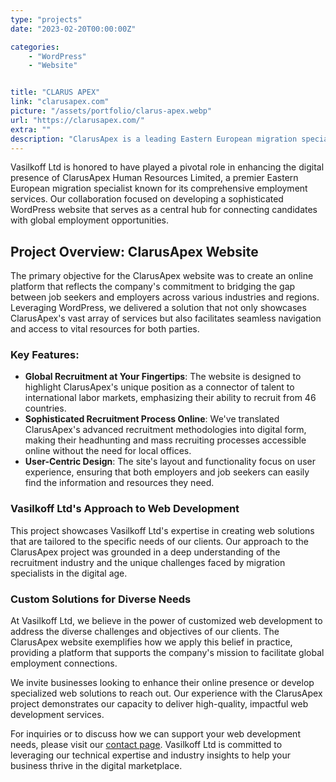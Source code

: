 ```yaml
---
type: "projects"
date: "2023-02-20T00:00:00Z"

categories: 
    - "WordPress"
    - "Website"


title: "CLARUS APEX"
link: "clarusapex.com"
picture: "/assets/portfolio/clarus-apex.webp"
url: "https://clarusapex.com/"
extra: ""
description: "ClarusApex is a leading Eastern European migration specialist that offers employment opportunities for candidates worldwide, recruiting from 46 countries for local and international work assignments using headhunting and mass recruiting processes without the need for local offices."
---
```

Vasilkoff Ltd is honored to have played a pivotal role in enhancing the digital presence of ClarusApex Human Resources Limited, a premier Eastern European migration specialist known for its comprehensive employment services. Our collaboration focused on developing a sophisticated WordPress website that serves as a central hub for connecting candidates with global employment opportunities.

## Project Overview: ClarusApex Website
The primary objective for the ClarusApex website was to create an online platform that reflects the company's commitment to bridging the gap between job seekers and employers across various industries and regions. Leveraging WordPress, we delivered a solution that not only showcases ClarusApex's vast array of services but also facilitates seamless navigation and access to vital resources for both parties.

### Key Features:
- **Global Recruitment at Your Fingertips**: The website is designed to highlight ClarusApex's unique position as a connector of talent to international labor markets, emphasizing their ability to recruit from 46 countries.
- **Sophisticated Recruitment Process Online**: We've translated ClarusApex's advanced recruitment methodologies into digital form, making their headhunting and mass recruiting processes accessible online without the need for local offices.
- **User-Centric Design**: The site's layout and functionality focus on user experience, ensuring that both employers and job seekers can easily find the information and resources they need.

### Vasilkoff Ltd's Approach to Web Development
This project showcases Vasilkoff Ltd's expertise in creating web solutions that are tailored to the specific needs of our clients. Our approach to the ClarusApex project was grounded in a deep understanding of the recruitment industry and the unique challenges faced by migration specialists in the digital age.

### Custom Solutions for Diverse Needs
At Vasilkoff Ltd, we believe in the power of customized web development to address the diverse challenges and objectives of our clients. The ClarusApex website exemplifies how we apply this belief in practice, providing a platform that supports the company's mission to facilitate global employment connections.

We invite businesses looking to enhance their online presence or develop specialized web solutions to reach out. Our experience with the ClarusApex project demonstrates our capacity to deliver high-quality, impactful web development services.

For inquiries or to discuss how we can support your web development needs, please visit our [contact page](https://vasilkoff.com/contact-us). Vasilkoff Ltd is committed to leveraging our technical expertise and industry insights to help your business thrive in the digital marketplace.